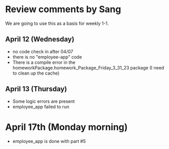 # Review comments by Sang

We are going to use this as a basis for
weekly 1-1.

## April 12 (Wednesday)
- no code check in after 04/07
- there is no "employee-app" code
- There is a compile error in the
  homeworkPackage.homework_Package_Friday_3_31_23 package
  (I need to clean up the cache)

## April 13 (Thursday)
- Some logic errors are present
- employee_app failed to run

# April 17th (Monday morning)
- employee_app is done with part #5 
  

